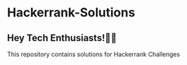 # Hackerrank-Solutions
<h2>Hey Tech Enthusiasts!👋🏻</h2>
This repository contains solutions for Hackerrank Challenges
